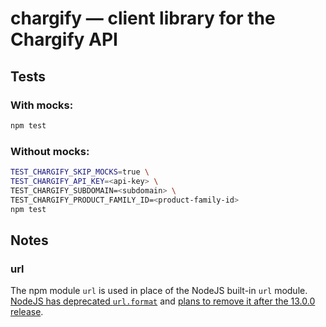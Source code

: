 # chargify — client library for the Chargify API

## Tests

### With mocks:

```bash
npm test
```

### Without mocks:

```bash
TEST_CHARGIFY_SKIP_MOCKS=true \
TEST_CHARGIFY_API_KEY=<api-key> \
TEST_CHARGIFY_SUBDOMAIN=<subdomain> \
TEST_CHARGIFY_PRODUCT_FAMILY_ID=<product-family-id>
npm test
```

## Notes

### url

The npm module `url` is used in place of the NodeJS built-in `url` module.
[NodeJS has deprecated `url.format`](https://nodejs.org/api/url.html#url_url_format_urlobject)
and [plans to remove it after the 13.0.0 release](https://github.com/nodejs/node/issues/23694).
